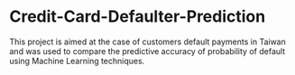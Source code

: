 # Credit-Card-Defaulter-Prediction
This project is aimed at the case of customers default payments in Taiwan and was used to compare the predictive accuracy of probability of default using Machine Learning techniques.
